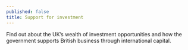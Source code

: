 ```yaml
---
published: false
title: Support for investment
---
```

Find out about the UK’s wealth of investment opportunities and how the government supports British business through international capital.
